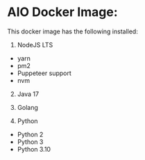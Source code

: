 # AIO Docker Image:
This docker image has the following installed:

1. NodeJS LTS
 - yarn
 - pm2
 - Puppeteer support
 - nvm

2. Java 17

3. Golang

4. Python
 - Python 2
 - Python 3
 - Python 3.10

